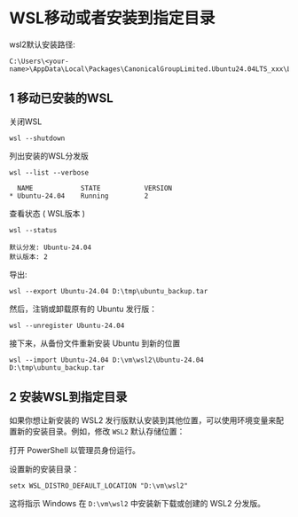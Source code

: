 # WSL移动或者安装到指定目录

wsl2默认安装路径:

```shell
C:\Users\<your-name>\AppData\Local\Packages\CanonicalGroupLimited.Ubuntu24.04LTS_xxx\LocalState\ext4.vhdx
```



## 1 移动已安装的WSL

关闭WSL

```shell
wsl --shutdown
```



列出安装的WSL分发版

```shell
wsl --list --verbose
```

```shell
  NAME            STATE           VERSION
* Ubuntu-24.04    Running         2
```



查看状态 ( WSL版本 )

```shell
wsl --status
```

```shell
默认分发: Ubuntu-24.04
默认版本: 2
```



导出:

```shell
wsl --export Ubuntu-24.04 D:\tmp\ubuntu_backup.tar
```



然后，注销或卸载原有的 Ubuntu 发行版：

```shell
wsl --unregister Ubuntu-24.04
```



接下来，从备份文件重新安装 Ubuntu 到新的位置

```shell
wsl --import Ubuntu-24.04 D:\vm\wsl2\Ubuntu-24.04 D:\tmp\ubuntu_backup.tar
```





## 2 安装WSL到指定目录



如果你想让新安装的 WSL2 发行版默认安装到其他位置，可以使用环境变量来配置新的安装目录。例如，修改 `WSL2` 默认存储位置：

打开 PowerShell 以管理员身份运行。

设置新的安装目录：

```shell
setx WSL_DISTRO_DEFAULT_LOCATION "D:\vm\wsl2"
```

这将指示 Windows 在 `D:\vm\wsl2` 中安装新下载或创建的 WSL2 分发版。